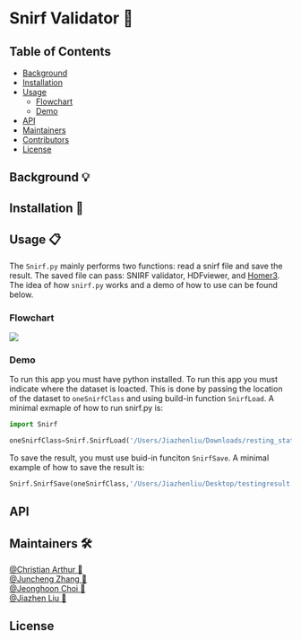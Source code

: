 # Snirf Validator :microscope:

## Table of Contents

- [Background](#background)
- [Installation](#installation)
- [Usage](#usage)
  - [Flowchart](#flowchart)
  - [Demo](#demo)
- [API](#api)
- [Maintainers](#maintainers)
- [Contributors](#contributors)
- [License](#license)


## Background :bulb:

## Installation :floppy_disk:

## Usage :clipboard:
The `Snirf.py` mainly performs two functions: read a snirf file and save the result. The saved file can pass: SNIRF validator, HDFviewer, and [Homer3](https://github.com/BUNPC/Homer3). The idea of how `snirf.py` works and a demo of how to use can be found below.
### Flowchart
[![](https://mermaid.ink/img/eyJjb2RlIjoiZ3JhcGggTFJcbiAgIEFbRklsZSBVcGxvYWRdIC0tPiBCe0ZpbGUgVmFsaWRhdGlvbn1cbiAgIEIgLS0-IENbVmFsaWRdIC0tPiBFW1JlYWQgdGhlIEZpbGVdIC0tPkZbU2F2ZSB0aGUgRklsZV1cbiAgIEIgLS0-IERbTm90IFZhbGlkXSAtLT4gR1tSZWplY3RdXG4iLCJtZXJtYWlkIjp7InRoZW1lIjoiZGVmYXVsdCJ9LCJ1cGRhdGVFZGl0b3IiOmZhbHNlLCJhdXRvU3luYyI6dHJ1ZSwidXBkYXRlRGlhZ3JhbSI6ZmFsc2V9)](https://mermaid-js.github.io/mermaid-live-editor/edit#eyJjb2RlIjoiZ3JhcGggTFJcbiAgIEFbRklsZSBVcGxvYWRdIC0tPiBCe0ZpbGUgVmFsaWRhdGlvbn1cbiAgIEIgLS0-IENbVmFsaWRdIC0tPiBFW1JlYWQgdGhlIEZpbGVdIC0tPkZbU2F2ZSB0aGUgRklsZV1cbiAgIEIgLS0-IERbTm90IFZhbGlkXSAtLT4gR1tSZWplY3RdXG4iLCJtZXJtYWlkIjoie1xuICBcInRoZW1lXCI6IFwiZGVmYXVsdFwiXG59IiwidXBkYXRlRWRpdG9yIjpmYWxzZSwiYXV0b1N5bmMiOnRydWUsInVwZGF0ZURpYWdyYW0iOmZhbHNlfQ)
### Demo
To run this app you must have python installed.
To run this app you must indicate where the dataset is loacted. This is done by passing the location of the dataset to `oneSnirfClass` and using build-in function `SnirfLoad`. A minimal exmaple of how to run snirf.py is:
```python
import Snirf
```
```python
oneSnirfClass=Snirf.SnirfLoad('/Users/Jiazhenliu/Downloads/resting_state_2/Subj86/resting_hrf_20.snirf')
```
To save the result, you must use buid-in funciton `SnirfSave`. A minimal example of how to save the result is:
```python
Snirf.SnirfSave(oneSnirfClass,'/Users/Jiazhenliu/Desktop/testingresult.snirf')
```

## API

## Maintainers :hammer_and_wrench:
[@Christian Arthur :melon:](https://github.com/chrsthur)<br>
[@Juncheng Zhang :tangerine:](https://github.com/andyzjc)<br>
[@Jeonghoon Choi :pineapple:](https://github.com/jeonghoonchoi)<br>
[@Jiazhen Liu :grapes:](https://github.com/ELISALJZ)<br>


## License








